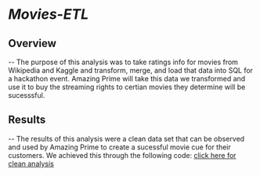 # ***Movies-ETL***

## Overview 
--
The purpose of this analysis was to take ratings info for movies from Wikipedia and Kaggle and transform, merge, and load that data into SQL for a hackathon event. Amazing Prime will take this data we transformed and use it to buy the streaming rights to certian movies they determine will be sucesssful. 

## Results
--
The results of this analysis were a clean data set that can be observed and used by Amazing Prime to create a sucessful movie cue for their customers. We achieved this through the following code: [click here for clean analysis](https://github.com/Maureen220/Movies-ETL/blob/main/ETL_create_database.ipynb)